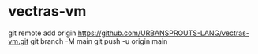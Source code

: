 # vectras-vm
git remote add origin https://github.com/URBANSPROUTS-LANG/vectras-vm.git
git branch -M main
git push -u origin main
